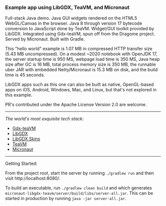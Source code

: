 ### Example app using LibGDX, TeaVM, and Micronaut

Full-stack Java demo. Java GUI widgets rendered on the HTML5 WebGL/Canvas in the browser. Java 8 through
version 17 bytecode conversion to JavaScript done by TeaVM. Widget/GUI toolkit provided by LibGDX.
Integrated using Gdx-teaVM, spun off from the Dragome project. Served by Micronaut. Built with
Gradle.

This "hello world" example is 1.07 MB in compressed HTTP transfer size (5.43 MB uncompressed). On a modest ~2020 notebook with OpenJDK 17, the server startup time is 950 MS, webpage load time is 350 MS, Java heap size after GC is 16 MB, total process memory size is 350 MB, the runnable uber JAR with embedded Netty/Micronaut is 15.3 MB on disk, and the build time is 45 seconds.

LibGDX apps such as this one can also be built as native, OpenGL-based apps on iOS, Android, Windows, Mac, and Linux, but that's not explored in this example.

PR's contributed under the Apache License Version 2.0 are welcome.

---

*The world's most exquisite tech stack:*

- [Gdx-teaVM](https://github.com/xpenatan/gdx-teavm)
- [LibGDX](https://github.com/libgdx/libgdx)
- [LibGDX Skins](https://github.com/czyzby/gdx-skins)
- [TeaVM](https://github.com/konsoletyper/teavm)
- [Micronaut](https://github.com/micronaut-projects/micronaut-core)

---

Getting Started:

From the project root, start the server by running `./gradlew run` and then visit http://localhost:8080/.

To build an executable, run `./gradlew clean build` and which generates `micronaut-libgdx-teavm/server/build/libs/server-all.jar`. This can be started in production by running `java -jar server-all.jar`.
